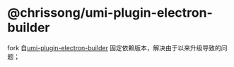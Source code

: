 # @chrissong/umi-plugin-electron-builder

fork 自[umi-plugin-electron-builder](https://github.com/BySlin/umi-plugin-electron-builder) 固定依赖版本，解决由于以来升级导致的问题；